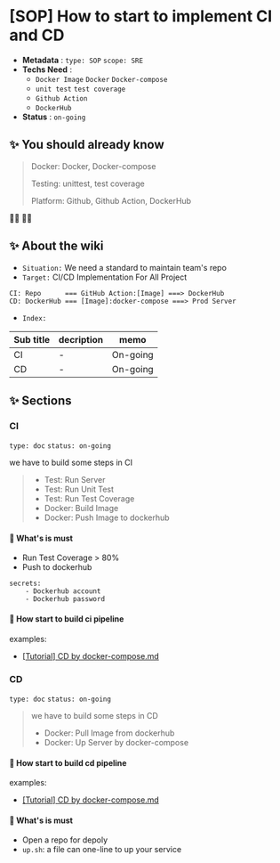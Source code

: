 # [SOP] How to start to implement CI and CD

- **Metadata** : `type: SOP` `scope: SRE` 
- **Techs Need** :
  - `Docker Image` `Docker` `Docker-compose`
  - `unit test` `test coverage`
  - `Github Action` 
  - `DockerHub` 
- **Status** : `on-going`

## ✨ You should already know

> Docker: Docker, Docker-compose
> 
> Testing: unittest, test coverage
> 
> Platform: Github, Github Action, DockerHub

👩‍💻 👨‍💻

## ✨ About the wiki

- `Situation:`  We need a standard to maintain team's repo 
- `Target:` CI/CD Implementation For All Project
```
CI: Repo      === GitHub Action:[Image] ===> DockerHub
CD: DockerHub === [Image]:docker-compose ===> Prod Server
```
- `Index:`

| Sub title | decription | memo |
| ------ | ------ | ------ |
| CI | - | On-going |
| CD | - | On-going |


## ✨  Sections


### **CI**
`type: doc` `status: on-going`

we have to build some steps in CI
> - Test: Run Server
> - Test: Run Unit Test
> - Test: Run Test Coverage
> - Docker: Build Image
> - Docker: Push Image to dockerhub
#### 📝 What's is must
- Run Test Coverage > 80%
- Push to dockerhub
```
secrets:
    - Dockerhub account
    - Dockerhub password
```

#### 📝 How start to build ci pipeline
examples:
- [[Tutorial] CD by docker-compose.md](/SRE/[Tutorial]CI_by_GitHub_Action.md)


### **CD**
`type: doc` `status: on-going`
> we have to build some steps in CD
> - Docker: Pull Image from dockerhub
> - Docker: Up Server by docker-compose

#### 📝 How start to build cd pipeline
examples:
- [[Tutorial] CD by docker-compose.md](/SRE/[Tutorial]CD_by_docker-compose.md)

#### 📝 What's is must
- Open a repo for depoly
- `up.sh`: a file can one-line to up your service
